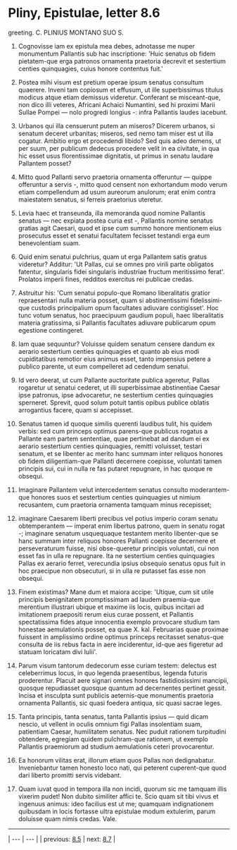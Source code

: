 # Pliny, Epistulae, letter 8.6

greeting. C. PLINIUS MONTANO SUO S.



1. Cognovisse iam ex epistula mea debes, adnotasse me nuper monumentum Pallantis sub hac inscriptione: 'Huic senatus ob fidem pietatem-que erga patronos ornamenta praetoria decrevit et sestertium centies quinquagies, cuius honore contentus fuit.'



2. Postea mihi visum est pretium operae ipsum senatus consultum quaerere. Inveni tam copiosum et effusum, ut ille superbissimus titulus modicus atque etiam demissus videretur. Conferant se misceant-que, non dico illi veteres, Africani Achaici Numantini, sed hi proximi Marii Sullae Pompei — nolo progredi longius -: infra Pallantis laudes iacebunt.



3. Urbanos qui illa censuerunt putem an miseros? Dicerem urbanos, si senatum deceret urbanitas; miseros, sed nemo tam miser est ut illa cogatur. Ambitio ergo et procedendi libido? Sed quis adeo demens, ut per suum, per publicum dedecus procedere velit in ea civitate, in qua hic esset usus florentissimae dignitatis, ut primus in senatu laudare Pallantem posset?



4. Mitto quod Pallanti servo praetoria ornamenta offeruntur — quippe offeruntur a servis -, mitto quod censent non exhortandum modo verum etiam compellendum ad usum aureorum anulorum; erat enim contra maiestatem senatus, si ferreis praetorius uteretur.



5. Levia haec et transeunda, illa memoranda quod nomine Pallantis senatus — nec expiata postea curia est -, Pallantis nomine senatus gratias agit Caesari, quod et ipse cum summo honore mentionem eius prosecutus esset et senatui facultatem fecisset testandi erga eum benevolentiam suam.



6. Quid enim senatui pulchrius, quam ut erga Pallantem satis gratus videretur? Additur: 'Ut Pallas, cui se omnes pro virili parte obligatos fatentur, singularis fidei singularis industriae fructum meritissimo ferat'. Prolatos imperii fines, redditos exercitus rei publicae credas.



7. Astruitur his: 'Cum senatui populo-que Romano liberalitatis gratior repraesentari nulla materia posset, quam si abstinentissimi fidelissimi-que custodis principalium opum facultates adiuvare contigisset'. Hoc tunc votum senatus, hoc praecipuum gaudium populi, haec liberalitatis materia gratissima, si Pallantis facultates adiuvare publicarum opum egestione contingeret.



8. Iam quae sequuntur? Voluisse quidem senatum censere dandum ex aerario sestertium centies quinquagies et quanto ab eius modi cupiditatibus remotior eius animus esset, tanto impensius petere a publico parente, ut eum compelleret ad cedendum senatui.



9. Id vero deerat, ut cum Pallante auctoritate publica ageretur, Pallas rogaretur ut senatui cederet, ut illi superbissimae abstinentiae Caesar ipse patronus, ipse advocaretur, ne sestertium centies quinquagies sperneret. Sprevit, quod solum potuit tantis opibus publice oblatis arrogantius facere, quam si accepisset.



10. Senatus tamen id quoque similis querenti laudibus tulit, his quidem verbis: sed cum princeps optimus parens-que publicus rogatus a Pallante eam partem sententiae, quae pertinebat ad dandum ei ex aerario sestertium centies quinquagies, remitti voluisset, testari senatum, et se libenter ac merito hanc summam inter reliquos honores ob fidem diligentiam-que Pallanti decernere coepisse, voluntati tamen principis sui, cui in nulla re fas putaret repugnare, in hac quoque re obsequi.



11. Imaginare Pallantem velut intercedentem senatus consulto moderantem-que honores suos et sestertium centies quinquagies ut nimium recusantem, cum praetoria ornamenta tamquam minus recepisset;



12. imaginare Caesarem liberti precibus vel potius imperio coram senatu obtemperantem — imperat enim libertus patrono, quem in senatu rogat -; imaginare senatum usquequaque testantem merito libenter-que se hanc summam inter reliquos honores Pallanti coepisse decernere et perseveraturum fuisse, nisi obse-queretur principis voluntati, cui non esset fas in ulla re repugnare. Ita ne sestertium centies quinquagies Pallas ex aerario ferret, verecundia ipsius obsequio senatus opus fuit in hoc praecipue non obsecuturi, si in ulla re putasset fas esse non obsequi.



13. Finem existimas? Mane dum et maiora accipe: 'Utique, cum sit utile principis benignitatem promptissimam ad laudem praemia-que merentium illustrari ubique et maxime iis locis, quibus incitari ad imitationem praepositi rerum eius curae possent, et Pallantis spectatissima fides atque innocentia exemplo provocare studium tam honestae aemulationis posset, ea quae X. kal. Februarias quae proximae fuissent in amplissimo ordine optimus princeps recitasset senatus-que consulta de iis rebus facta in aere inciderentur, id-que aes figeretur ad statuam loricatam divi Iulii'.



14. Parum visum tantorum dedecorum esse curiam testem: delectus est celeberrimus locus, in quo legenda praesentibus, legenda futuris proderentur. Placuit aere signari omnes honores fastidiosissimi mancipii, quosque repudiasset quosque quantum ad decernentes pertinet gessit. Incisa et insculpta sunt publicis aeternis-que monumentis praetoria ornamenta Pallantis, sic quasi foedera antiqua, sic quasi sacrae leges.



15. Tanta principis, tanta senatus, tanta Pallantis ipsius — quid dicam nescio, ut vellent in oculis omnium figi Pallas insolentiam suam, patientiam Caesar, humilitatem senatus. Nec puduit rationem turpitudini obtendere, egregiam quidem pulchram-que rationem, ut exemplo Pallantis praemiorum ad studium aemulationis ceteri provocarentur.



16. Ea honorum vilitas erat, illorum etiam quos Pallas non dedignabatur. Inveniebantur tamen honesto loco nati, qui peterent cuperent-que quod dari liberto promitti servis videbant.



17. Quam iuvat quod in tempora illa non incidi, quorum sic me tamquam illis vixerim pudet! Non dubito similiter affici te. Scio quam sit tibi vivus et ingenuus animus: ideo facilius est ut me; quamquam indignationem quibusdam in locis fortasse ultra epistulae modum extulerim, parum doluisse quam nimis credas. Vale.



---

| --- | --- |
| previous: [8.5](../8.5/) | next: [8.7](../8.7/) |